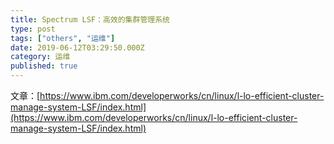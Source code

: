 ```yaml
---
title: Spectrum LSF：高效的集群管理系统
type: post
tags: ["others", "运维"]
date: 2019-06-12T03:29:50.000Z
category: 运维
published: true
---
```


文章：[https://www.ibm.com/developerworks/cn/linux/l-lo-efficient-cluster-manage-system-LSF/index.html](https://www.ibm.com/developerworks/cn/linux/l-lo-efficient-cluster-manage-system-LSF/index.html)
